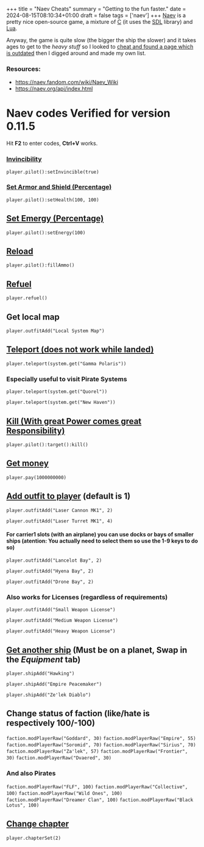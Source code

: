 +++
title = "Naev Cheats"
summary = "Getting to the fun faster."
date = 2024-08-15T08:10:34+01:00
draft = false
tags = ['naev']
+++
[Naev](https://naev.org/) is a pretty nice open-source game, a mixture of [C](https://en.wikipedia.org/wiki/C_(programming_language)) (it uses the [SDL](https://www.libsdl.org/) library) and [Lua](https://www.lua.org/).

Anyway, the game is quite slow (the bigger the ship the slower) and it takes ages to get to the *heavy stuff*
so I looked to [cheat and found a page which is outdated](http://denshack.blogspot.com/2016/05/naev-cheats.html) then I digged around and made my own list.

### Resources:
- https://naev.fandom.com/wiki/Naev_Wiki
- https://naev.org/api/index.html

# Naev codes Verified for version 0.11.5

Hit **F2** to enter codes, **Ctrl+V** works.

### [Invincibility](https://naev.org/api/modules/pilot.html#setInvincible)

`player.pilot():setInvincible(true)`

### [Set Armor and Shield (Percentage)](https://naev.org/api/modules/pilot.html#setHealth)

`player.pilot():setHealth(100, 100)`

## [Set Emergy (Percentage)](https://naev.org/api/modules/pilot.html#setEnergy)

`player.pilot():setEnergy(100)`

## [Reload](https://naev.org/api/modules/pilot.html#fillAmmo)

`player.pilot():fillAmmo()`

## [Refuel](https://naev.org/api/modules/player.html#refuel)

`player.refuel()`

## Get local map

`player.outfitAdd("Local System Map")`

## [Teleport (does not work while landed)](https://naev.org/api/modules/player.html#teleport)

`player.teleport(system.get("Gamma Polaris"))`

### Especially useful to visit Pirate Systems

`player.teleport(system.get("Quorel"))`

`player.teleport(system.get("New Haven"))`

## [Kill (With great Power comes great Responsibility)](https://naev.org/api/modules/pilot.html#kill)

`player.pilot():target():kill()`

## [Get money](https://naev.org/api/modules/player.html#pay)

`player.pay(1000000000)` 

## [Add outfit to player](https://naev.org/api/modules/player.html#outfitAdd) (default is 1)

`player.outfitAdd("Laser Cannon MK1", 2)`

`player.outfitAdd("Laser Turret MK1", 4)`

#### For carrier1 slots (with an airplane) you can use docks or bays of smaller ships (atention: You actually need to select them so use the 1-9 keys to do so)

`player.outfitAdd("Lancelot Bay", 2)`

`player.outfitAdd("Hyena Bay", 2)`

`player.outfitAdd("Drone Bay", 2)`

### Also works for Licenses (regardless of requirements)

`player.outfitAdd("Small Weapon License")`

`player.outfitAdd("Medium Weapon License")`

`player.outfitAdd("Heavy Weapon License")`

## [Get another ship](https://naev.org/api/modules/player.html#shipAdd) (Must be on a planet, Swap in the *Equipment* tab)

`player.shipAdd("Hawking")`

`player.shipAdd("Empire Peacemaker")`

`player.shipAdd("Ze'lek Diablo")`

## Change status of faction (like/hate is respectively 100/-100)

`faction.modPlayerRaw("Goddard", 30)`
`faction.modPlayerRaw("Empire", 55)`
`faction.modPlayerRaw("Soromid", 70)`
`faction.modPlayerRaw("Sirius", 70)`
`faction.modPlayerRaw("Za'lek", 57)`
`faction.modPlayerRaw("Frontier", 30)`
`faction.modPlayerRaw("Dvaered", 30)`

### And also Pirates

`faction.modPlayerRaw("FLF", 100)`
`faction.modPlayerRaw("Collective", 100)`
`faction.modPlayerRaw("Wild Ones", 100)`
`faction.modPlayerRaw("Dreamer Clan", 100)`
`faction.modPlayerRaw("Black Lotus", 100)`

## [Change chapter](https://naev.org/api/modules/player.html#chapterSet)

`player.chapterSet(2)`
